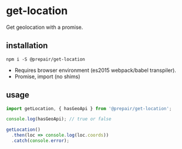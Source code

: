 # get-location

Get geolocation with a promise.

## installation

```shell
npm i -S @prepair/get-location
```

* Requires browser environment (es2015 webpack/babel transpiler).
* Promise, import (no shims)

## usage

```js
import getLocation, { hasGeoApi } from '@prepair/get-location';

console.log(hasGeoApi); // true or false

getLocation()
  .then(loc => console.log(loc.coords))
  .catch(console.error);
```
